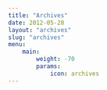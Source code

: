 ```yaml
---
title: "Archives"
date: 2012-05-28
layout: "archives"
slug: "archives"
menu:
    main:
        weight: -70
        params: 
            icon: archives
---
```

